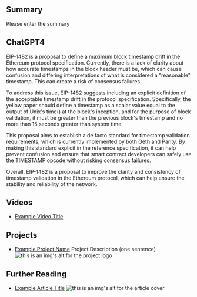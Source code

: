 ## Summary

Please enter the summary

## ChatGPT4

EIP-1482 is a proposal to define a maximum block timestamp drift in the Ethereum protocol specification. Currently, there is a lack of clarity about how accurate timestamps in the block header must be, which can cause confusion and differing interpretations of what is considered a "reasonable" timestamp. This can create a risk of consensus failures. 

To address this issue, EIP-1482 suggests including an explicit definition of the acceptable timestamp drift in the protocol specification. Specifically, the yellow paper should define a timestamp as a scalar value equal to the output of Unix's time() at the block's inception, and for the purpose of block validation, it must be greater than the previous block's timestamp and no more than 15 seconds greater than system time. 

This proposal aims to establish a de facto standard for timestamp validation requirements, which is currently implemented by both Geth and Parity. By making this standard explicit in the reference specification, it can help prevent confusion and ensure that smart contract developers can safely use the TIMESTAMP opcode without risking consensus failures. 

Overall, EIP-1482 is a proposal to improve the clarity and consistency of timestamp validation in the Ethereum protocol, which can help ensure the stability and reliability of the network.

## Videos

- [Example Video Title](https://www.youtube.com/watch?v=TDGq4aeevgY)

## Projects

- [Example Project Name](https://xxxx.xxx/xxxxx) Project Description (one sentence) ![this is an img's alt for the project logo](https://xxxx.xxx/project-logo.xxx)

## Further Reading

- [Example Article Title](https://xxxx.xxx/xxxxx) ![this is an img's alt for the article cover](https://xxxx.xxx/article-cover.xxx)
